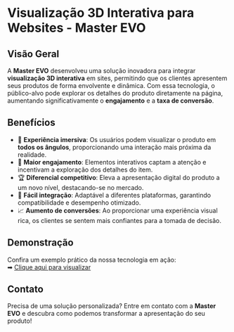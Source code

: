 # Visualização 3D Interativa para Websites - Master EVO

## Visão Geral
A **Master EVO** desenvolveu uma solução inovadora para integrar **visualização 3D interativa** em sites, permitindo que os clientes apresentem seus produtos de forma envolvente e dinâmica. Com essa tecnologia, o público-alvo pode explorar os detalhes do produto diretamente na página, aumentando significativamente o **engajamento** e a **taxa de conversão**.

## Benefícios
- 🎥 **Experiência imersiva**: Os usuários podem visualizar o produto em **todos os ângulos**, proporcionando uma interação mais próxima da realidade.
- 🚀 **Maior engajamento**: Elementos interativos captam a atenção e incentivam a exploração dos detalhes do item.
- 🏆 **Diferencial competitivo**: Eleva a apresentação digital do produto a um novo nível, destacando-se no mercado.
- 🔧 **Fácil integração**: Adaptável a diferentes plataformas, garantindo compatibilidade e desempenho otimizado.
- 📈 **Aumento de conversões**: Ao proporcionar uma experiência visual rica, os clientes se sentem mais confiantes para a tomada de decisão.

## Demonstração
Confira um exemplo prático da nossa tecnologia em ação:  
➡ [Clique aqui para visualizar](https://poc-threejs.masterevo.com.br/rack-sohlo)

## Contato
Precisa de uma solução personalizada? Entre em contato com a **Master EVO** e descubra como podemos transformar a apresentação do seu produto!
